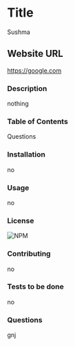 # Title

Sushma

## Website URL

https://google.com

### Description

nothing

### Table of Contents

Questions

### Installation

no

### Usage

no

### License

![NPM](https://img.shields.io/npm/l/PostgreSQL)

### Contributing

no

### Tests to be done

no

### Questions

gnj

